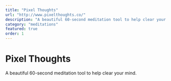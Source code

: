 ```yaml
---
title: "Pixel Thoughts"
url: "http://www.pixelthoughts.co/"
description: "A beautiful 60-second meditation tool to help clear your mind."
category: "meditations"
featured: true
order: 1
---
```


# Pixel Thoughts

A beautiful 60-second meditation tool to help clear your mind.